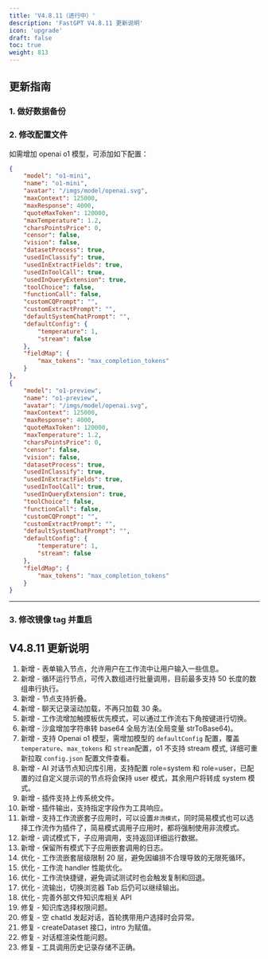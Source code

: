 ```yaml
---
title: 'V4.8.11（进行中）'
description: 'FastGPT V4.8.11 更新说明'
icon: 'upgrade'
draft: false
toc: true
weight: 813
---
```


## 更新指南

### 1. 做好数据备份

### 2. 修改配置文件

如需增加 openai o1 模型，可添加如下配置：

```json
{
    "model": "o1-mini",
    "name": "o1-mini",
    "avatar": "/imgs/model/openai.svg",
    "maxContext": 125000,
    "maxResponse": 4000,
    "quoteMaxToken": 120000,
    "maxTemperature": 1.2,
    "charsPointsPrice": 0,
    "censor": false,
    "vision": false,
    "datasetProcess": true,
    "usedInClassify": true,
    "usedInExtractFields": true,
    "usedInToolCall": true,
    "usedInQueryExtension": true,
    "toolChoice": false,
    "functionCall": false,
    "customCQPrompt": "",
    "customExtractPrompt": "",
    "defaultSystemChatPrompt": "",
    "defaultConfig": {
        "temperature": 1,
        "stream": false
    },
    "fieldMap": {
        "max_tokens": "max_completion_tokens"
    }
},
{
    "model": "o1-preview",
    "name": "o1-preview",
    "avatar": "/imgs/model/openai.svg",
    "maxContext": 125000,
    "maxResponse": 4000,
    "quoteMaxToken": 120000,
    "maxTemperature": 1.2,
    "charsPointsPrice": 0,
    "censor": false,
    "vision": false,
    "datasetProcess": true,
    "usedInClassify": true,
    "usedInExtractFields": true,
    "usedInToolCall": true,
    "usedInQueryExtension": true,
    "toolChoice": false,
    "functionCall": false,
    "customCQPrompt": "",
    "customExtractPrompt": "",
    "defaultSystemChatPrompt": "",
    "defaultConfig": {
        "temperature": 1,
        "stream": false
    },
    "fieldMap": {
        "max_tokens": "max_completion_tokens"
    }
}
```

-------

### 3. 修改镜像 tag 并重启



## V4.8.11 更新说明

1. 新增 - 表单输入节点，允许用户在工作流中让用户输入一些信息。
2. 新增 - 循环运行节点，可传入数组进行批量调用，目前最多支持 50 长度的数组串行执行。
3. 新增 - 节点支持折叠。
4. 新增 - 聊天记录滚动加载，不再只加载 30 条。
5. 新增 - 工作流增加触摸板优先模式，可以通过工作流右下角按键进行切换。
6. 新增 - 沙盒增加字符串转 base64 全局方法(全局变量 strToBase64)。
7. 新增 - 支持 Openai o1 模型，需增加模型的 `defaultConfig` 配置，覆盖 `temperature`、`max_tokens` 和 `stream`配置，o1 不支持 stream 模式, 详细可重新拉取 `config.json` 配置文件查看。
8. 新增 - AI 对话节点知识库引用，支持配置 role=system 和 role=user，已配置的过自定义提示词的节点将会保持 user 模式，其余用户将转成 system 模式。
9. 新增 - 插件支持上传系统文件。
10. 新增 - 插件输出，支持指定字段作为工具响应。
11. 新增 - 支持工作流嵌套子应用时，可以设置`非流模式`，同时简易模式也可以选择工作流作为插件了，简易模式调用子应用时，都将强制使用非流模式。
12. 新增 - 调试模式下，子应用调用，支持返回详细运行数据。
13. 新增 - 保留所有模式下子应用嵌套调用的日志。
14. 优化 - 工作流嵌套层级限制 20 层，避免因编排不合理导致的无限死循环。
15. 优化 - 工作流 handler 性能优化。
16. 优化 - 工作流快捷键，避免调试测试时也会触发复制和回退。
17. 优化 - 流输出，切换浏览器 Tab 后仍可以继续输出。
18. 优化 - 完善外部文件知识库相关 API
19. 修复 - 知识库选择权限问题。
20. 修复 - 空 chatId 发起对话，首轮携带用户选择时会异常。
21. 修复 - createDataset 接口，intro 为赋值。
22. 修复 - 对话框渲染性能问题。
23. 修复 - 工具调用历史记录存储不正确。
